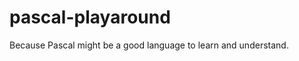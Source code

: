 pascal-playaround
=================

Because Pascal might be a good language to learn and understand.